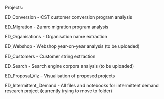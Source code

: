 Projects:

ED_Conversion - CST customer conversion program analysis

ED_Migration - Zamro migration program analysis 

ED_Organisations - Organisation name extraction

ED_Webshop - Webshop year-on-year analysis (to be uploaded)

ED_Customers - Customer string extraction

ED_Search - Search engine corpora analysis (to be uploaded)

ED_Proposal_Viz - Visualisation of proposed projects

ED_Intermittent_Demand - All files and notebooks for intermittent demand research project (currently trying to move to folder)

